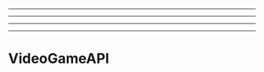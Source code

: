 -------------
----------------------------------------------------------------------------------------------------
----------------------------------------------------------------------------------------------------
-------------------------------------------------------
# VideoGameAPI
